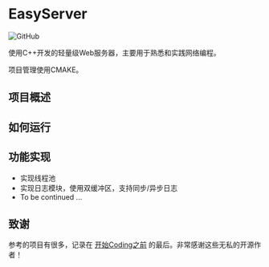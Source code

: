 # EasyServer

![GitHub](https://img.shields.io/github/license/EasyCommanderZ/EasyServer?style=for-the-badge)

使用C++开发的轻量级Web服务器，主要用于熟悉和实践网络编程。

项目管理使用CMAKE。

## 项目概述

## 如何运行

## 功能实现

- 实现线程池
- 实现日志模块，使用双缓冲区，支持同步/异步日志
- To be continued ...

## 致谢

参考的项目有很多，记录在 [开始Coding之前](./docs/BeforeStart.md) 的最后。非常感谢这些无私的开源作者！